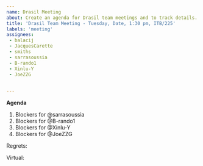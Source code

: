 ```yaml
---
name: Drasil Meeting
about: Create an agenda for Drasil team meetings and to track details.
title: 'Drasil Team Meeting - Tuesday, Date, 1:30 pm, ITB/225'
labels: 'meeting'
assignees: 
 - balacij
 - JacquesCarette
 - smiths
 - sarrasoussia
 - B-rando1
 - Xinlu-Y
 - JoeZZG
 

---
```


**Agenda**

1. Blockers for @sarrasoussia
2. Blockers for @B-rando1 
3. Blockers for @Xinlu-Y 
4. Blockers for @JoeZZG 

Regrets:

Virtual:
